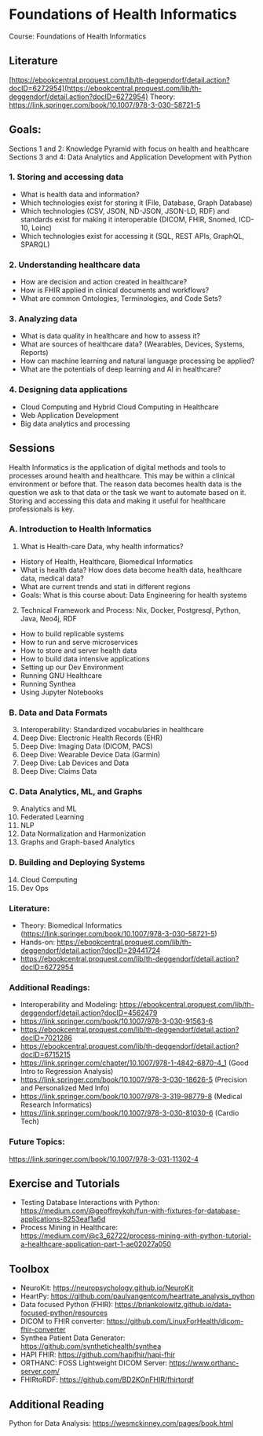 # Foundations of Health Informatics

Course: Foundations of Health Informatics

## Literature

[https://ebookcentral.proquest.com/lib/th-deggendorf/detail.action?docID=6272954](https://ebookcentral.proquest.com/lib/th-deggendorf/detail.action?docID=6272954)
Theory: https://link.springer.com/book/10.1007/978-3-030-58721-5

## Goals:

Sections 1 and 2: Knowledge Pyramid with focus on health and healthcare
Sections 3 and 4: Data Analytics and Application Development with Python

### 1. Storing and accessing data

- What is health data and information?
- Which technologies exist for storing it (File, Database, Graph Database)
- Which technologies (CSV, JSON, ND-JSON, JSON-LD, RDF) and standards exist for making it interoperable (DICOM, FHIR, Snomed, ICD-10, Loinc)
- Which technologies exist for accessing it (SQL, REST APIs, GraphQL, SPARQL)


### 2. Understanding healthcare data

- How are decision and action created in healthcare?
- How is FHIR applied in clinical documents and workflows?
- What are common Ontologies, Terminologies, and Code Sets?


### 3. Analyzing data

- What is data quality in healthcare and how to assess it?
- What are sources of healthcare data? (Wearables, Devices, Systems, Reports)
- How can machine learning and natural language processing be applied?
- What are the potentials of deep learning and AI in healthcare?


### 4. Designing data applications

- Cloud Computing and Hybrid Cloud Computing in Healthcare
- Web Application Development
- Big data analytics and processing


## Sessions

Health Informatics is the application of digital methods and tools to processes around health and healthcare. This may be within a clinical environment or before that. The reason data  becomes health data is the question we ask to that data or the task we want to automate based on it. Storing and accessing this data and making it useful for healthcare professionals is key.


### A. Introduction to Health Informatics

1. What is Health-care Data, why health informatics?
- History of Health, Healthcare, Biomedical Informatics
- What is health data? How does data become health data, healthcare data, medical data?
- What are current trends and stati in different regions
- Goals: What is this course about: Data Engineering for health systems

2. Technical Framework and Process: Nix, Docker, Postgresql, Python, Java, Neo4j, RDF
- How to build replicable systems
- How to run and serve microservices
- How to store and server health data
- How to build data intensive applications
- Setting up our Dev Environment
- Running GNU Healthcare
- Running Synthea
- Using Jupyter Notebooks

### B. Data and Data Formats

3. Interoperability: Standardized vocabularies in healthcare
4. Deep Dive: Electronic Health Records (EHR)
5. Deep Dive: Imaging Data (DICOM, PACS)
6. Deep Dive: Wearable Device Data (Garmin)
7. Deep Dive: Lab Devices and Data
8. Deep Dive: Claims Data

### C. Data Analytics, ML, and Graphs

9. Analytics and ML
10. Federated Learning
11. NLP
12. Data Normalization and Harmonization
13. Graphs and Graph-based Analytics


### D. Building and Deploying Systems

14. Cloud Computing
15. Dev Ops



### Literature:

- Theory: Biomedical Informatics (https://link.springer.com/book/10.1007/978-3-030-58721-5)
- Hands-on: https://ebookcentral.proquest.com/lib/th-deggendorf/detail.action?docID=29441724
- https://ebookcentral.proquest.com/lib/th-deggendorf/detail.action?docID=6272954


### Additional Readings:

- Interoperability and Modeling: https://ebookcentral.proquest.com/lib/th-deggendorf/detail.action?docID=4562479
- https://link.springer.com/book/10.1007/978-3-030-91563-6
- https://ebookcentral.proquest.com/lib/th-deggendorf/detail.action?docID=7021286
- https://ebookcentral.proquest.com/lib/th-deggendorf/detail.action?docID=6715215
- https://link.springer.com/chapter/10.1007/978-1-4842-6870-4_1 (Good Intro to Regression Analysis)
- https://link.springer.com/book/10.1007/978-3-030-18626-5 (Precision and Personalized Med Info)
- https://link.springer.com/book/10.1007/978-3-319-98779-8 (Medical Research Informatics)
- https://link.springer.com/book/10.1007/978-3-030-81030-6 (Cardio Tech)


### Future Topics:

https://link.springer.com/book/10.1007/978-3-031-11302-4



## Exercise and Tutorials

- Testing Database Interactions with Python: https://medium.com/@geoffreykoh/fun-with-fixtures-for-database-applications-8253eaf1a6d
- Process Mining in Healthcare: https://medium.com/@c3_62722/process-mining-with-python-tutorial-a-healthcare-application-part-1-ae02027a050

## Toolbox

- NeuroKit:  https://neuropsychology.github.io/NeuroKit
- HeartPy: https://github.com/paulvangentcom/heartrate_analysis_python
- Data focused Python (FHIR): https://briankolowitz.github.io/data-focused-python/resources
- DICOM to FHIR converter: https://github.com/LinuxForHealth/dicom-fhir-converter
- Synthea Patient Data Generator: https://github.com/synthetichealth/synthea
- HAPI FHIR: https://github.com/hapifhir/hapi-fhir
- ORTHANC: FOSS Lightweight DICOM Server: https://www.orthanc-server.com/
- FHIRtoRDF: https://github.com/BD2KOnFHIR/fhirtordf

## Additional Reading

Python for Data Analysis: https://wesmckinney.com/pages/book.html
